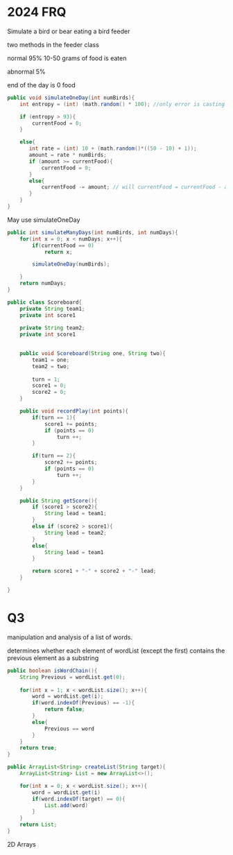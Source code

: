 # 2024 FRQ

Simulate a bird or bear eating a bird feeder

two methods in the feeder class

normal 95% 
    10-50 grams of food is eaten

abnormal 5%

end of the day is 0 food

```java
public void simulateOneDay(int numBirds){
    int entropy = (int) (math.random() * 100); //only error is casting

    if (entropy > 93){
        currentFood = 0;
    }

    else{
       int rate = (int) 10 + (math.random()*((50 - 10) + 1));
       amount = rate * numBirds;
       if (amount >= currentFood){
           currentFood = 0;
       }
       else{
           currentFood -= amount; // will currentFood = currentFood - amount work?
       }
    }
}
```

May use simulateOneDay

```java
public int simulateManyDays(int numBirds, int numDays){
    for(int x = 0; x < numDays; x++){
        if(currentFood == 0)
            return x;

        simulateOneDay(numBirds);

    }
    return numDays;
}
```


```java
public class Scoreboard{
    private String team1;
    private int score1
    
    private String team2;
    private int score1

    
    public void Scoreboard(String one, String two){
        team1 = one;
        team2 = two;
        
        turn = 1;
        score1 = 0;
        score2 = 0;
    }

    public void recordPlay(int points){
        if(turn == 1){
            score1 += points; 
            if (points == 0)
                turn ++;
        }

        if(turn == 2){
            score2 += points;
            if (points == 0)
                turn ++;
        }
    }

    public String getScore(){
        if (score1 > score2){
            String lead = team1;
        }
        else if (score2 > score1){
            String lead = team2;
        }
        else{
            String lead = team1
        }

        return score1 + "-" + score2 + "-" lead;
    }

}
```

# Q3

manipulation and analysis of a list of words. 

determines whether each element of wordList (except 
the first) contains the previous element as a substring

```java
public boolean isWordChain(){
    String Previous = wordList.get(0);
    
    for(int x = 1; x < wordList.size(); x++){
        word = wordList.get(i);
        if(word.indexOf(Previous) == -1){
            return false;
        }
        else{
            Previous == word
        }
    }
    return true;
}
```

```java
public ArrayList<String> createList(String target){
    ArrayList<String> List = new ArrayList<>();

    for(int x = 0; x < wordList.size(); x++){
        word = wordList.get(i)
        if(word.indexOf(target) == 0){
            List.add(word)
        }
    }
    return List;
}
```

2D Arrays